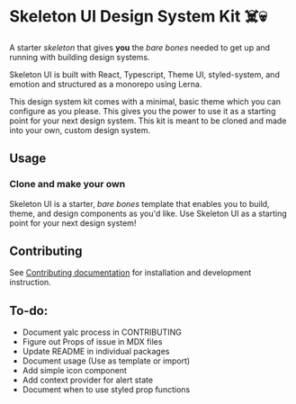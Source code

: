 # Skeleton UI Design System Kit ☠️💀

A starter _skeleton_ that gives **you** the _bare bones_ needed to get up and running with building design systems.

Skeleton UI is built with React, Typescript, Theme UI, styled-system, and emotion and structured as a monorepo using Lerna.

This design system kit comes with a minimal, basic theme which you can configure as you please. This gives you the power to use it as a starting point for your next design system. This kit is meant to be cloned and made into your own, custom design system. 

## Usage

### Clone and make your own

Skeleton UI is a starter, _bare bones_ template that enables you to build, theme, and design components as you'd like. Use Skeleton UI as a starting point for your next design system!

## Contributing

See [Contributing documentation](/CONTRIBUTING.md) for installation and development instruction.

<!-- ## Installation

`@skeleton-ui/core` is available as a name-spaced npm package. Install the `@skeleton-ui/core` package and its dependencies.

```bash
npm install `@skeleton-ui/core` styled-components react react-dom
```

Optionally install `@hart/haiku-icons` if you're in need of any of Haiku's SVG icons.

```bash
npm install @hart/haiku-icons
``` -->

## To-do:

- Document yalc process in CONTRIBUTING
- Figure out Props of issue in MDX files
- Update README in individual packages
- Document usage (Use as template or import)
- Add simple icon component
- Add context provider for alert state
- Document when to use styled prop functions
